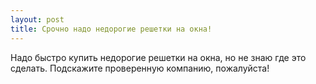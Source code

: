 ```yaml
---
layout: post 
title: Срочно надо недорогие решетки на окна! 
--- 
```

Надо быстро купить недорогие решетки на окна, но не знаю где это сделать. Подскажите проверенную компанию, пожалуйста!